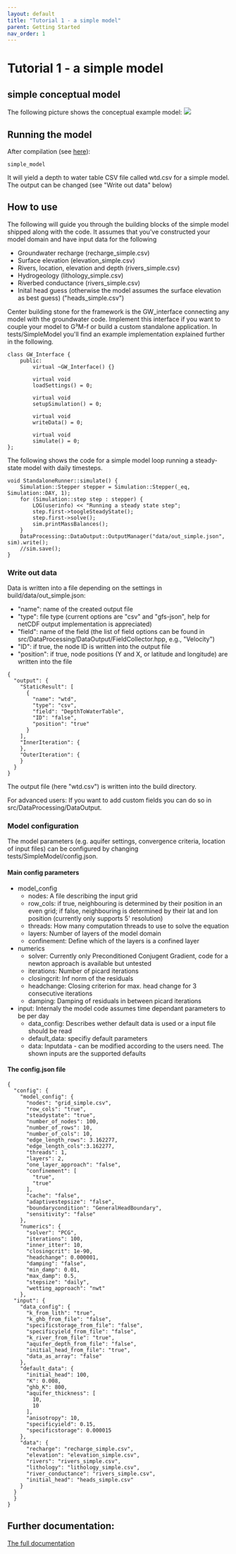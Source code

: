 ```yaml
---
layout: default
title: "Tutorial 1 - a simple model"
parent: Getting Started
nav_order: 1
---
```


# Tutorial 1 - a simple model

## simple conceptual model

The following picture shows the conceptual example model:
![](simple_model.png)

## Running the model

After compilation (see [here](http://globalgroundwatermodel.org/getstarted)):
```
simple_model
```
It will yield a depth to water table CSV file called wtd.csv for a simple model. The output can be changed (see "Write out data" below)

## How to use
The following will guide you through the building blocks of the simple model shipped along with the code.
It assumes that you've constructed your model domain and have input data for the following
* Groundwater recharge (recharge_simple.csv)
* Surface elevation (elevation_simple.csv)
* Rivers, location, elevation and depth (rivers_simple.csv)
* Hydrogeology (lithology_simple.csv)
* Riverbed conductance (rivers_simple.csv)
* Inital head guess (otherwise the model assumes the surface elevation as best guess) ("heads_simple.csv")

Center building stone for the framework is the GW_interface connecting any model with the groundwater code.
Implement this interface if you want to couple your model to G³M-f or build a custom standalone application.
In tests/SimpleModel you'll find an example implementation explained further in the following.

```
class GW_Interface {
    public:
        virtual ~GW_Interface() {}

        virtual void
        loadSettings() = 0;

        virtual void
        setupSimulation() = 0;

        virtual void
        writeData() = 0;

        virtual void
        simulate() = 0;
};
```

The following shows the code for a simple model loop running a steady-state model with daily timesteps.
```
void StandaloneRunner::simulate() {
    Simulation::Stepper stepper = Simulation::Stepper(_eq, Simulation::DAY, 1);
    for (Simulation::step step : stepper) {
        LOG(userinfo) << "Running a steady state step";
        step.first->toogleSteadyState();
        step.first->solve();
        sim.printMassBalances();
    }
    DataProcessing::DataOutput::OutputManager("data/out_simple.json", sim).write();
    //sim.save();
}
```

### Write out data
Data is written into a file depending on the settings in build/data/out_simple.json:
* "name": name of the created  output file
* "type": file type (current options are "csv" and "gfs-json", help for netCDF output implementation is appreciated)
* "field": name of the field (the list of field options can be found in src/DataProcessing/DataOutput/FieldCollector.hpp, e.g., "Velocity")
* "ID": if true, the node ID is written into the output file
* "position": if true, node positions (Y and X, or latitude and longitude) are written into the file

```
{
  "output": {
    "StaticResult": [
      {
        "name": "wtd",
        "type": "csv",
        "field": "DepthToWaterTable",
        "ID": "false",
        "position": "true"
      }
    ],
    "InnerIteration": {
    },
    "OuterIteration": {
    }
  }
}

```
The output file (here "wtd.csv") is written into the build directory.

For advanced users: If you want to add custom fields you can do so in src/DataProcessing/DataOutput.

### Model configuration

The model parameters (e.g. aquifer settings, convergence criteria, location of input files) can be configured by changing tests/SimpleModel/config.json.

#### Main config parameters

* model_config
  * nodes: A file describing the input grid
  * row_cols: if true, neighbouring is determined by their position in an even grid; if false, neighbouring is determined by their lat and lon position (currently only supports 5' resolution)
  * threads: How many computation threads to use to solve the equation
  * layers: Number of layers of the model domain
  * confinement: Define which of the layers is a confined layer
* numerics
  * solver: Currently only Preconditioned Conjugent Gradient, code for a newton approach is available but untested
  * iterations: Number of picard iterations
  * closingcrit: Inf norm of the residuals
  * headchange: Closing criterion for max. head change for 3 consecutive iterations
  * damping: Damping of residuals in between picard iterations
* input: Internaly the model code assumes time dependant parameters to be per day
  * data_config: Describes wether default data is used or a input file should be read
  * default_data: specifiy default parameters
  * data: Inputdata - can be modified according to the users need. The shown inputs are the supported defaults

#### The config.json file
```
{
  "config": {
    "model_config": {
      "nodes": "grid_simple.csv",
      "row_cols": "true",
      "steadystate": "true",
      "number_of_nodes": 100,
      "number_of_rows": 10,
      "number_of_cols": 10,
      "edge_length_rows": 3.162277,
      "edge_length_cols":3.162277,
      "threads": 1,
      "layers": 2,
      "one_layer_approach": "false",
      "confinement": [
        "true",
        "true"
      ],
      "cache": "false",
      "adaptivestepsize": "false",
      "boundarycondition": "GeneralHeadBoundary",
      "sensitivity": "false"
    },
    "numerics": {
      "solver": "PCG",
      "iterations": 100,
      "inner_itter": 10,
      "closingcrit": 1e-90,
      "headchange": 0.000001,
      "damping": "false",
      "min_damp": 0.01,
      "max_damp": 0.5,
      "stepsize": "daily",
      "wetting_approach": "nwt"
    },
  "input": {
    "data_config": {
      "k_from_lith": "true",
      "k_ghb_from_file": "false",
      "specificstorage_from_file": "false",
      "specificyield_from_file": "false",
      "k_river_from_file": "true",
      "aquifer_depth_from_file": "false",
      "initial_head_from_file": "true",
      "data_as_array": "false"
    },
    "default_data": {
      "initial_head": 100,
      "K": 0.008,
      "ghb_K": 800,
      "aquifer_thickness": [
        10,
        10
      ],
      "anisotropy": 10,
      "specificyield": 0.15,
      "specificstorage": 0.000015
    },
    "data": {
      "recharge": "recharge_simple.csv",
      "elevation": "elevation_simple.csv",
      "rivers": "rivers_simple.csv",
      "lithology": "lithology_simple.csv",
      "river_conductance": "rivers_simple.csv",
      "initial_head": "heads_simple.csv"
    }
  }
  }
}
```

## Further documentation:

[The full documentation](html_doku/index.html)
